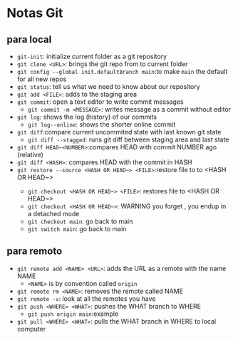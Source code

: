 # Notas Git

## para local
- `git-init`: initialize current folder as a git repository
- `git clone <URL>`: brings the git repo from <URL> to current folder
- `git config --global init.defaultBranch main`:to make `main` the default for all new repos
- `git status`: tell us what we need to know about our repository
- `git add <FILE>`: adds <FILE> to the staging area
- `git commit`: open a text editor to write commit messages 
	- `git commit -m <MESSAGE>`: writes message as a commit without editor
- `git log`: shows the log (history) of our commits
	- `git log--online`: shows the shorter online commit
- `git diff`:compare current uncommited state with last known git state
	- `git diff --stagged`: runs git diff between staging area and last state
- `git diff HEAD~<NUMBER>`:compares HEAD with commit NUMBER ago (relative)
- `git diff <HASH>`: compares HEAD with the commit in HASH
- `git restore --source <HASH OR HEAD~> <FILE>`:restore file to <FILE> to <HASH OR HEAD~>
	- `git checkout <HASH OR HEAD~> <FILE>`: restores file to <HASH OR HEAD~>
	- `git checkout <HASH OR HEAD~>`: WARNING you forget <FILE>, you endup in a detached mode
	- `git checkout main`: go back to main
	- `git switch main`: go back to main

##  para remoto
- `git remote add <NAME> <URL>`: adds the URL as a remote with the name NAME
	- `<NAME>` is by convention called `origin`
- `git remote rm <NAME>`: removes the remote called NAME
- `git remote -v`: look at all the remotes you have
- `git push <WHERE> <WHAT>`: pushes the WHAT branch to WHERE
	- `git push origin main`:example
- `git pull <WHERE> <WHAT>`: pulls the WHAT branch in WHERE to local computer
